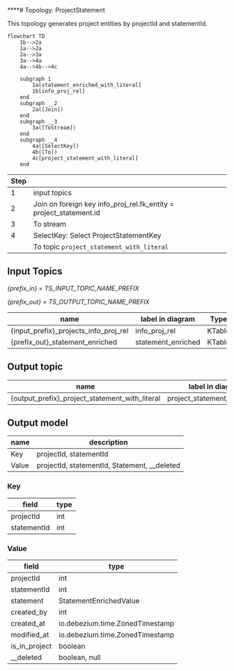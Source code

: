****# Topology: ProjectStatement

This topology generates project entities by projectId and statementId.

```mermaid
flowchart TD
    1b-->2a
    1a-->2a
    2a-->3a
    3a-->4a
    4a-->4b-->4c
   
    subgraph 1
        1a[statement_enriched_with_literal]
        1b[info_proj_rel]
    end
    subgraph __2
        2a([Join])
    end  
    subgraph __3
        3a([ToStream])
    end
    subgraph __4
        4a([SelectKey])
        4b([To])
        4c[project_statement_with_literal]
    end  

```

| Step |                                                                    |
|------|--------------------------------------------------------------------|
| 1    | input topics                                                       |
| 2    | Join on foreign key info_proj_rel.fk_entity = project_statement.id |
| 3    | To stream                                                          |
| 4    | SelectKey: Select ProjectStatementKey                              |
|      | To topic `project_statement_with_literal`                          |

## Input Topics

_{prefix_in} = TS_INPUT_TOPIC_NAME_PREFIX_

_{prefix_out} = TS_OUTPUT_TOPIC_NAME_PREFIX_

| name                                  | label in diagram   | Type   |
|---------------------------------------|--------------------|--------|
| {input_prefix}_projects_info_proj_rel | info_proj_rel      | KTable |
| {prefix_out}_statement_enriched       | statement_enriched | KTable |

## Output topic

| name                                           | label in diagram               |
|------------------------------------------------|--------------------------------|
| {output_prefix}_project_statement_with_literal | project_statement_with_literal |

## Output model

| name  | description                                  |
|-------|----------------------------------------------|
| Key   | projectId, statementId                       |
| Value | projectId, statementId, Statement, __deleted |

### Key

| field       | type |
|-------------|------|
| projectId   | int  |
| statementId | int  |

### Value

| field         | type                            |
|---------------|---------------------------------|
| projectId     | int                             |
| statementId   | int                             |
| statement     | StatementEnrichedValue          |
| created_by    | int                             |
| created_at    | io.debezium.time.ZonedTimestamp |
| modified_at   | io.debezium.time.ZonedTimestamp |
| is_in_project | boolean                         |
| __deleted     | boolean, null                   |
